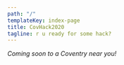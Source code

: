 ```yaml
---
path: "/"
templateKey: index-page
title: CovHack2020
tagline: r u ready for some hack?
---
```

_Coming soon to a Coventry near you!_
